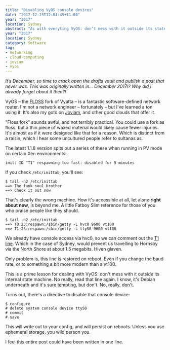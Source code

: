 ```yaml
---
title: "Disabling VyOS console devices"
date: "2017-12-23T12:04:45+11:00"
year: "2017"
location: Sydney
abstract: "As with everyting VyOS: don’t mess with it outside its state machine!"
year: "2017"
location: Sydney
category: Software
tag:
- networking
- cloud-computing
- joviam
- vyos
---
```

<p style="font-style:italic">It’s December, so time to crack open the drafts vault and publish a post that never was. This was originally written in... December 2017!? Why did I already forget about it then?!</p>

VyOS – the <abbr title="free, libre, open source software">FLOSS</abbr> fork of Vyatta – is a fantastic software-defined network router. I'm not a network engineer – fortunately – but I've learned a ton using it. It's also my goto on [Joviam], and other good clouds that offer it.

"Floss fork" sounds awful, and not terribly practical. You could use a fork as floss, but a thin piece of waxed material would likely cause fewer injuries. It's almost as if it were designed like that for a reason. Which is distinct from a raisin, which I hear some uncultured people refer to sultanas as.

The latest 1.1.8 version spits out a series of these when running in PV mode on certain Xen environments:

    init: ID "T1" respawning too fast: disabled for 5 minutes

If you check `/etc/inittab`, you'll see:

    $ tail -n2 /etc/inittab
    ==> The funk soul brother
    ==> Check it out now

That's clearly the wrong machine. How it's accessible at all, let alone **right about now**, is beyond me. A little Fatboy Slim reference for those of you who praise people like they should.

    $ tail -n2 /etc/inittab
    ==> T0:23:respawn:/sbin/getty -L hvc0 9600 vt100
    ==> T1:23:respawn:/sbin/getty -L ttyS0 9600 vt100

We already have console access via hvc0, so we can comment out the [T1 line]. Which in the case of Sydney, would prevent us travelling to Hornsby via the North Shore at about 1.5 megabits. Hiven glaven.

Only problem is, this line is restored on reboot. Even if you change the baud rate, or to something a bit more modern than a vt100.

This is a prime lesson for dealing with VyOS: don't mess with it outside its internal state machine. No really, read that line again. I know, it's Debian underneath and it's sure tempting, but don't. No, really, don't.

Turns out, there's a directive to disable that console device: 

    $ configure
    # delete system console device ttyS0
    # commit
    # save

This will write out to your config, and will persist on reboots. Unless you use ephemeral storage, you wild person you.

I feel this entire post could have been written in one line.

[Joviam]: https://joviam.com/
[T1 line]: https://en.wikipedia.org/wiki/North_Shore,_Northern_%26_Western_Line
